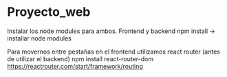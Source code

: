 # Proyecto_web

Instalar los node modules para ambos. Frontend y backend npm install → installar node modules

Para movernos entre pestañas en el frontend utilizamos react router (antes de utilizar el backend) npm install react-router-dom https://reactrouter.com/start/framework/routing